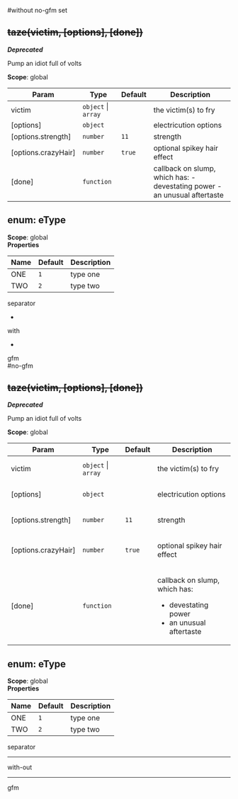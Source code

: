 #without no-gfm set
<a name="taze"></a>
## ~~taze(victim, [options], [done])~~
***Deprecated***

Pump an idiot full of volts

**Scope**: global  

| Param | Type | Default | Description |
| --- | --- | --- | --- |
| victim | <code>object</code> \| <code>array</code> |  | the victim(s) to fry |
| [options] | <code>object</code> |  | electricution options |
| [options.strength] | <code>number</code> | <code>11</code> | strength |
| [options.crazyHair] | <code>number</code> | <code>true</code> | optional spikey hair effect |
| [done] | <code>function</code> |  | callback on slump, which has: - devestating power - an unusual aftertaste |


<a name="eType"></a>
## enum: eType
**Scope**: global  
**Properties**

| Name | Default | Description |
| --- | --- | --- |
| ONE | <code>1</code> | type one |
| TWO | <code>2</code> | type two |


separator  

-

with  

-

gfm  
#no-gfm
<a name="taze"></a>
## <del>taze(victim, [options], [done])</del>
***Deprecated***

Pump an idiot full of volts

**Scope**: global  
<table>
  <thead>
    <tr>
      <th>Param</th><th>Type</th><th>Default</th><th>Description</th>
    </tr>
  </thead>
  <tbody>
<tr>
    <td>victim</td><td><code>object</code> | <code>array</code></td><td></td><td><p>the victim(s) to fry</p>
</td>
    </tr><tr>
    <td>[options]</td><td><code>object</code></td><td></td><td><p>electricution options</p>
</td>
    </tr><tr>
    <td>[options.strength]</td><td><code>number</code></td><td><code>11</code></td><td><p>strength</p>
</td>
    </tr><tr>
    <td>[options.crazyHair]</td><td><code>number</code></td><td><code>true</code></td><td><p>optional spikey hair effect</p>
</td>
    </tr><tr>
    <td>[done]</td><td><code>function</code></td><td></td><td><p>callback on slump, which has:</p>
<ul>
<li>devestating power</li>
<li>an unusual aftertaste</li>
</ul>
</td>
    </tr>  </tbody>
</table>



<a name="eType"></a>
## enum: eType
**Scope**: global  
**Properties**

<table>
  <thead>
    <tr>
      <th>Name</th><th>Default</th><th>Description</th>
    </tr>
  </thead>
  <tbody>
<tr>
    <td>ONE</td><td><code>1</code></td><td>type one</td>
    </tr><tr>
    <td>TWO</td><td><code>2</code></td><td>type two</td>
    </tr>  </tbody>
</table>



separator  

* * *

with-out  

* * *

gfm  
